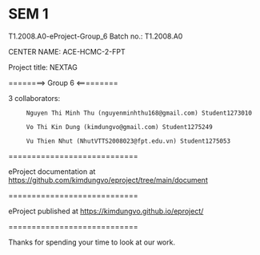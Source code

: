 # SEM 1
T1.2008.A0-eProject-Group_6 Batch no.: T1.2008.A0

CENTER NAME: ACE-HCMC-2-FPT

Project title: NEXTAG

========> Group 6 <=========

3 collaborators:

         Nguyen Thi Minh Thu (nguyenminhthu168@gmail.com) Student1273010

         Vo Thi Kin Dung (kimdungvo@gmail.com) Student1275249
         
         Vu Thien Nhut (NhutVTTS2008023@fpt.edu.vn) Student1275053
============================

eProject documentation at https://github.com/kimdungvo/eproject/tree/main/document

============================

eProject published at https://kimdungvo.github.io/eproject/

============================

Thanks for spending your time to look at our work.
